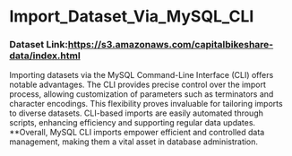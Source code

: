 # Import_Dataset_Via_MySQL_CLI
### Dataset Link:https://s3.amazonaws.com/capitalbikeshare-data/index.html
Importing datasets via the MySQL Command-Line Interface (CLI) offers notable advantages. The CLI provides precise control over the import process, allowing customization of parameters such as terminators and character encodings. This flexibility proves invaluable for tailoring imports to diverse datasets. CLI-based imports are easily automated through scripts, enhancing efficiency and supporting regular data updates. 
**Overall, MySQL CLI imports empower efficient and controlled data management, making them a vital asset in database administration.
